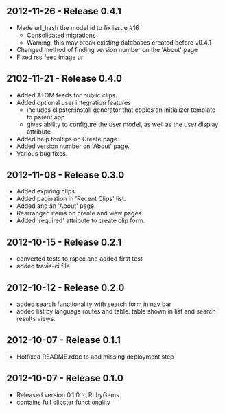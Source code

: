 ## 2012-11-26 - Release 0.4.1
* Made url_hash the model id to fix issue #16
   * Consolidated migrations
   * Warning, this may break existing databases created before v0.4.1
* Changed method of finding version number on the 'About' page
* Fixed rss feed image url

## 2102-11-21 - Release 0.4.0
* Added ATOM feeds for public clips.
* Added optional user integration features
    * includes clipster:install generator that copies an initializer template to parent app
    * gives ability to configure the user model, as well as the user display attribute
* Added help tooltips on Create page.
* Added version number on 'About' page.
* Various bug fixes.

## 2012-11-08 - Release 0.3.0
* Added expiring clips.
* Added pagination in 'Recent Clips' list.
* Added and an 'About' page.
* Rearranged items on create and view pages.
* Added 'required' attribute to create clip form.

## 2012-10-15 - Release 0.2.1
* converted tests to rspec and added first test
* added travis-ci file

## 2012-10-12 - Release 0.2.0
* added search functionality with search form in nav bar
* added list by language routes and table. table shown in list and search results views.

## 2012-10-07 - Release 0.1.1
* Hotfixed README.rdoc to add missing deployment step

## 2012-10-07 - Release 0.1.0
* Released version 0.1.0 to RubyGems
* contains full clipster functionality
